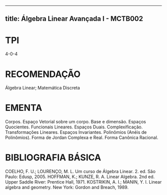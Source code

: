 
---
title: Álgebra Linear Avançada I - MCTB002 
---

# TPI

4-0-4

# RECOMENDAÇÃO

Álgebra Linear; Matemática Discreta

# EMENTA

Corpos. Espaço Vetorial sobre um corpo. Base e dimensão. Espaços Quocientes. Funcionais Lineares. Espaços Duais. Complexificação. Transformações Lineares. Espaços Invariantes. Polinômios (Anéis de Polinômios). Forma de Jordan Complexa e Real. Forma Canônica Racional.

# BIBLIOGRAFIA BÁSICA

COELHO, F. U.; LOURENÇO, M. L. Um curso de Álgebra Linear. 2. ed. São Paulo: Edusp, 2005.
HOFFMAN, K.; KUNZE, R. A. Linear Algebra. 2nd ed. Upper Saddle River: Prentice Hall, 1971.
KOSTRIKIN, A. I.; MANIN, Y. I. Linear algebra and geometry. New York: Gordon and Breach, 1989.
        